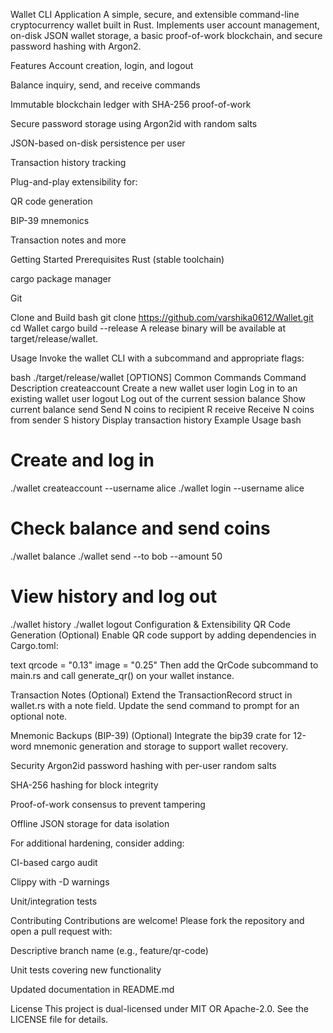 Wallet CLI Application
A simple, secure, and extensible command-line cryptocurrency wallet built in Rust. Implements user account management, on-disk JSON wallet storage, a basic proof-of-work blockchain, and secure password hashing with Argon2.

Features
Account creation, login, and logout

Balance inquiry, send, and receive commands

Immutable blockchain ledger with SHA-256 proof-of-work

Secure password storage using Argon2id with random salts

JSON-based on-disk persistence per user

Transaction history tracking

Plug-and-play extensibility for:

QR code generation

BIP-39 mnemonics

Transaction notes and more

Getting Started
Prerequisites
Rust (stable toolchain)

cargo package manager

Git

Clone and Build
bash
git clone https://github.com/varshika0612/Wallet.git
cd Wallet
cargo build --release
A release binary will be available at target/release/wallet.

Usage
Invoke the wallet CLI with a subcommand and appropriate flags:

bash
./target/release/wallet [OPTIONS]
Common Commands
Command	Description
createaccount	Create a new wallet user
login	Log in to an existing wallet user
logout	Log out of the current session
balance	Show current balance
send	Send N coins to recipient R
receive	Receive N coins from sender S
history	Display transaction history
Example Usage
bash
# Create and log in
./wallet createaccount --username alice
./wallet login --username alice

# Check balance and send coins
./wallet balance
./wallet send --to bob --amount 50

# View history and log out
./wallet history
./wallet logout
Configuration & Extensibility
QR Code Generation (Optional)
Enable QR code support by adding dependencies in Cargo.toml:

text
qrcode = "0.13"
image = "0.25"
Then add the QrCode subcommand to main.rs and call generate_qr() on your wallet instance.

Transaction Notes (Optional)
Extend the TransactionRecord struct in wallet.rs with a note field. Update the send command to prompt for an optional note.

Mnemonic Backups (BIP-39) (Optional)
Integrate the bip39 crate for 12-word mnemonic generation and storage to support wallet recovery.

Security
Argon2id password hashing with per-user random salts

SHA-256 hashing for block integrity

Proof-of-work consensus to prevent tampering

Offline JSON storage for data isolation

For additional hardening, consider adding:

CI-based cargo audit

Clippy with -D warnings

Unit/integration tests

Contributing
Contributions are welcome! Please fork the repository and open a pull request with:

Descriptive branch name (e.g., feature/qr-code)

Unit tests covering new functionality

Updated documentation in README.md

License
This project is dual-licensed under MIT OR Apache-2.0. See the LICENSE file for details.
